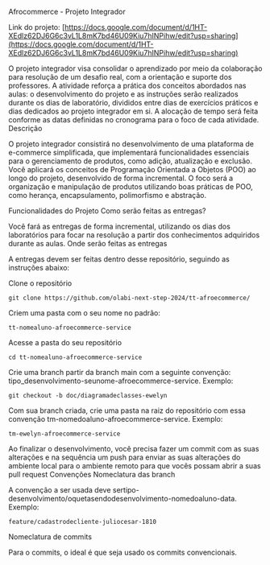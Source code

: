Afrocommerce - Projeto Integrador

Link do projeto: [https://docs.google.com/document/d/1HT-XEdlz62DJ6G6c3vL1L8mK7bd46U09Kiu7hINPihw/edit?usp=sharing](https://docs.google.com/document/d/1HT-XEdlz62DJ6G6c3vL1L8mK7bd46U09Kiu7hINPihw/edit?usp=sharing)

O projeto integrador visa consolidar o aprendizado por meio da colaboração para resolução de um desafio real, com a orientação e suporte dos professores. A atividade reforça a prática dos conceitos abordados nas aulas: o desenvolvimento do projeto e as instruções serão realizados durante os dias de laboratório, divididos entre dias de exercícios práticos e dias dedicados ao projeto integrador em si. A alocação de tempo será feita conforme as datas definidas no cronograma para o foco de cada atividade.
Descrição

O projeto integrador consistirá no desenvolvimento de uma plataforma de e-commerce simplificada, que implementará funcionalidades essenciais para o gerenciamento de produtos, como adição, atualização e exclusão. Você aplicará os conceitos de Programação Orientada a Objetos (POO) ao longo do projeto, desenvolvido de forma incremental. O foco será a organização e manipulação de produtos utilizando boas práticas de POO, como herança, encapsulamento, polimorfismo e abstração.

Funcionalidades do Projeto
Como serão feitas as entregas?

Você fará as entregas de forma incremental, utilizando os dias dos laboratórios para focar na resolução a partir dos conhecimentos adquiridos durante as aulas.
Onde serão feitas as entregas

A entregas devem ser feitas dentro desse repositório, seguindo as instruções abaixo:

Clone o repositório

    git clone https://github.com/olabi-next-step-2024/tt-afroecommerce/

Criem uma pasta com o seu nome no padrão:

    tt-nomealuno-afroecommerce-service

Acesse a pasta do seu repositório

    cd tt-nomealuno-afroecommerce-service

Crie uma branch partir da branch main com a seguinte convenção: tipo_desenvolvimento-seunome-afroecommerce-service. Exemplo:

    git checkout -b doc/diagramadeclasses-ewelyn

Com sua branch criada, crie uma pasta na raiz do repositório com essa convenção tm-nomedoaluno-afroecommerce-service. Exemplo:

    tm-ewelyn-afroecommerce-service

Ao finalizar o desenvolvimento, você precisa fazer um commit com as suas alterações e na sequência um push para enviar as suas alterações do ambiente local para o ambiente remoto para que vocês possam abrir a suas pull request
Convenções
Nomeclatura das branch

A convenção a ser usada deve sertipo-desenvolvimento/oquetasendodesenvolvimento-nomedoaluno-data. Exemplo:

    feature/cadastrodecliente-juliocesar-1810

Nomeclatura de commits

Para o commits, o ideal é que seja usado os commits convencionais.
